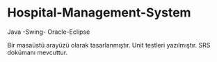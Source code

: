 # Hospital-Management-System
Java -Swing- Oracle-Eclipse

Bir masaüstü arayüzü olarak tasarlanmıştır. Unit testleri yazılmıştır. SRS dokümanı mevcuttur.   
